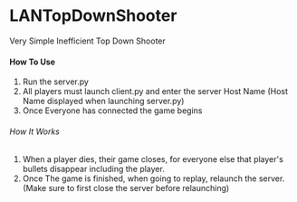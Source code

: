 # LANTopDownShooter
Very Simple Inefficient Top Down Shooter
#### How To Use
1. Run the server.py
2. All players must launch client.py and enter the server Host Name
(Host Name displayed when launching server.py)
3. Once Everyone has connected the game begins
###### How It Works
1. When a player dies, their game closes, for everyone else that player's bullets disappear including the player.
2. Once The game is finished, when going to replay, relaunch the server.
(Make sure to first close the server before relaunching)
